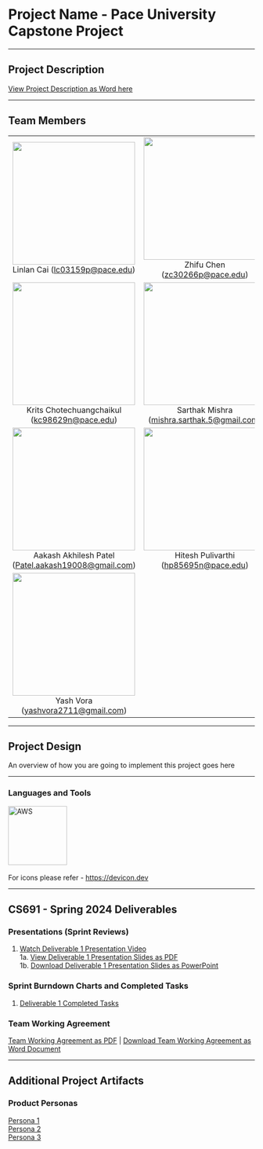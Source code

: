 # Project Name - Pace University Capstone Project

***

## Project Description

[View Project Description as Word here](https://docs.google.com/document/d/1u6OsEhJ6eFh0-4gvfaNIQqCYnWMaomYBgZYqkGtqcBE/edit?pli=1)

***

## Team Members

<table style="width:100%" border="0" cellspacing="0" cellpadding="0">
  <tr>
    <td align="center" valign="center">
      <img src="https://github.com/lialazyoaf/CS691_CapstoneProject/blob/main/Artifacts/Wiki%20Images/team%20member%20images/linlan.jpeg" width="250"><br />
      Linlan Cai (<a href="mailto:lc03159p@pace.edu">lc03159p@pace.edu</a>)
    </td>
    <td align="center" valign="center">
      <img src="Link to Zhifu Chen's photo on GitHub" width="250"><br />
      Zhifu Chen (<a href="mailto:zc30266p@pace.edu">zc30266p@pace.edu</a>)
    </td>
  </tr>
  <tr>
    <td align="center" valign="center">
      <img src="Link to Krits Chotechuangchaikul's photo on GitHub" width="250"><br />
      Krits Chotechuangchaikul (<a href="mailto:kc98629n@pace.edu">kc98629n@pace.edu</a>)
    </td>
    <td align="center" valign="center">
      <img src="Link to Sarthak Mishra's photo on GitHub" width="250"><br />
      Sarthak Mishra (<a href="mailto:mishra.sarthak.5@gmail.com">mishra.sarthak.5@gmail.com</a>)
    </td>
  </tr>
  <tr>
    <td align="center" valign="center">
      <img src="https://github.com/lialazyoaf/CS691_CapstoneProject/blob/main/Artifacts/Wiki%20Images/team%20member%20images/Akaash.jpeg" width="250"><br />
      Aakash Akhilesh Patel (<a href="mailto:hPatel.aakash19008@gmail.com">Patel.aakash19008@gmail.com</a>)
    </td>
    <td align="center" valign="center">
      <img src="Link to Hitesh Pulivarthi's photo on GitHub" width="250"><br />
      Hitesh Pulivarthi (<a href="mailto:hp85695n@pace.edu">hp85695n@pace.edu</a>)
    </td>
  </tr>
  <tr>
    <td align="center" valign="center">
      <img src="https://github.com/lialazyoaf/CS691_CapstoneProject/blob/main/Artifacts/Wiki%20Images/team%20member%20images/Yash.jpeg" width="250"><br />
      Yash Vora (<a href="yashvora2711@gmail.com">yashvora2711@gmail.com</a>)
    </td>
    <td align="center" valign="center">
      <!-- Add empty cell for spacing or additional members -->
    </td>
  </tr>
</table>


***

## Project Design


An overview of how you are going to implement this project goes here

***

### Languages and Tools

<img src="https://cdn.jsdelivr.net/gh/devicons/devicon/icons/amazonwebservices/amazonwebservices-original-wordmark.svg" title="AWS" alt="AWS" width="120" height="120"/>&nbsp;

For icons please refer - https://devicon.dev

***


## CS691 - Spring 2024 Deliverables


### Presentations (Sprint Reviews)
1. [Watch Deliverable 1 Presentation Video]()
<br />1a. [View Deliverable 1 Presentation Slides as PDF](https://docs.google.com/presentation/d/e/2PACX-1vRc-MYXeRV5YulpMeZzd8fC8rgV0rW5zGAHPxhJmRZCkFT0yp967rssraR2lvJNC1c42oyaIW8Sibrg/pub?start=true&loop=false&delayms=3000)
<br />1b. <a id="raw-url" href="">Download Deliverable 1 Presentation Slides as PowerPoint</a>


### Sprint Burndown Charts and Completed Tasks

1. [Deliverable 1 Completed Tasks]()

### Team Working Agreement

[Team Working Agreement as PDF]() | <a id="raw-url" href="">Download Team Working Agreement as Word Document</a>


***


## Additional Project Artifacts

### Product Personas
[Persona 1]()
<br/>
[Persona 2]()
<br/>
[Persona 3]()

